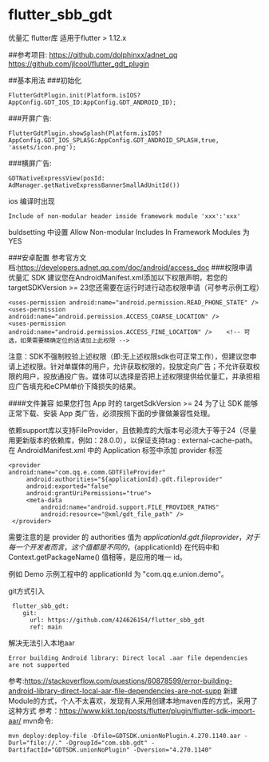 # flutter_sbb_gdt

优量汇 flutter库
适用于flutter > 1.12.x

##参考项目:
https://github.com/dolphinxx/adnet_qq
https://github.com/jlcool/flutter_gdt_plugin

##基本用法
###初始化
```
FlutterGdtPlugin.init(Platform.isIOS?AppConfig.GDT_IOS_ID:AppConfig.GDT_ANDROID_ID);
```


###开屏广告:
```
FlutterGdtPlugin.showSplash(Platform.isIOS?AppConfig.GDT_IOS_SPLASG:AppConfig.GDT_ANDROID_SPLASH,true, 'assets/icon.png');
```

###横屏广告:
```
GDTNativeExpressView(posId: AdManager.getNativeExpressBannerSmallAdUnitId())
```

ios 编译时出现 
```
Include of non-modular header inside framework module 'xxx':'xxx'
```

buldsetting 中设置 Allow Non-modular Includes In Framework Modules 为 YES


###安卓配置
参考官方文档:https://developers.adnet.qq.com/doc/android/access_doc
###权限申请
优量汇 SDK 建议您在AndroidManifest.xml添加以下权限声明，若您的targetSDKVersion >= 23您还需要在运行时进行动态权限申请（可参考示例工程）
```
<uses-permission android:name="android.permission.READ_PHONE_STATE" />
<uses-permission android:name="android.permission.ACCESS_COARSE_LOCATION" />
<uses-permission android:name="android.permission.ACCESS_FINE_LOCATION" />    <!-- 可选，如果需要精确定位的话请加上此权限 -->
```
注意：SDK不强制校验上述权限（即:无上述权限sdk也可正常工作），但建议您申请上述权限。针对单媒体的用户，允许获取权限的，投放定向广告；不允许获取权限的用户，投放通投广告。媒体可以选择是否把上述权限提供给优量汇，并承担相应广告填充和eCPM单价下降损失的结果。

####文件兼容
如果您打包 App 时的 targetSdkVersion >= 24
为了让 SDK 能够正常下载、安装 App 类广告，必须按照下面的步骤做兼容性处理。

依赖support库以支持FileProvider，且依赖库的大版本号必须大于等于24（尽量用更新版本的依赖库，例如：28.0.0），以保证支持tag : external-cache-path。
在 AndroidManifest.xml 中的 Application 标签中添加 provider 标签
```
<provider
android:name="com.qq.e.comm.GDTFileProvider"
     android:authorities="${applicationId}.gdt.fileprovider"
     android:exported="false"
     android:grantUriPermissions="true">
     <meta-data
         android:name="android.support.FILE_PROVIDER_PATHS"
         android:resource="@xml/gdt_file_path" />
 </provider>
```
需要注意的是 provider 的 authorities 值为 ${applicationId}.gdt.fileprovider，对于每一个开发者而言，这个值都是不同的，${applicationId} 在代码中和 Context.getPackageName() 值相等，是应用的唯一 id。

例如 Demo 示例工程中的 applicationId 为 "com.qq.e.union.demo"。

git方式引入
```
 flutter_sbb_gdt:
    git:
      url: https://github.com/424626154/flutter_sbb_gdt
      ref: main
```

解决无法引入本地aar
```
Error building Android library: Direct local .aar file dependencies are not supported
```
参考:https://stackoverflow.com/questions/60878599/error-building-android-library-direct-local-aar-file-dependencies-are-not-supp
新建Module的方式，个人不太喜欢，发现有人采用创建本地maven库的方式，采用了这种方式
参考：https://www.kikt.top/posts/flutter/plugin/flutter-sdk-import-aar/
mvn命令:
```
mvn deploy:deploy-file -Dfile=GDTSDK.unionNoPlugin.4.270.1140.aar -Durl="file://." -DgroupId="com.sbb.gdt" -DartifactId="GDTSDK.unionNoPlugin" -Dversion="4.270.1140"
```


